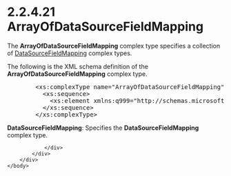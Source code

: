 <html dir="LTR" xmlns:mshelp="http://msdn.microsoft.com/mshelp" xmlns:ddue="http://ddue.schemas.microsoft.com/authoring/2003/5" xmlns:xlink="http://www.w3.org/1999/xlink" xmlns:tool="http://www.microsoft.com/tooltip">
    <head>
        <meta http-equiv="Content-Type" content="text/html; CHARSET=utf-8"></meta>
        <meta name="save" content="history"></meta>
        <title>2.2.4.21 ArrayOfDataSourceFieldMapping</title>
        <xml>
            <mshelp:toctitle title="2.2.4.21 ArrayOfDataSourceFieldMapping"></mshelp:toctitle>
            <mshelp:rltitle title="[MS-SSMDSWS-15]: ArrayOfDataSourceFieldMapping"></mshelp:rltitle>
            <mshelp:keyword index="A" term="2024f8e4-8613-44ac-b383-93991f5bb808"></mshelp:keyword>
            <mshelp:attr name="DCSext.ContentType" value="open specification"></mshelp:attr>
            <mshelp:attr name="AssetID" value="2024f8e4-8613-44ac-b383-93991f5bb808"></mshelp:attr>
            <mshelp:attr name="TopicType" value="kbRef"></mshelp:attr>
            <mshelp:attr name="DCSext.Title" value="[MS-SSMDSWS-15]: ArrayOfDataSourceFieldMapping" />
        </xml>
    </head>
    <body>
        <div id="header">
            <h1 class="heading">2.2.4.21 ArrayOfDataSourceFieldMapping</h1>
        </div>
        <div id="mainSection">
            <div id="mainBody">
                <div id="allHistory" class="saveHistory"></div>
                <div id="sectionSection0" class="section" name="collapseableSection">
                    

<p>The <b>ArrayOfDataSourceFieldMapping</b> complex type
specifies a collection of <a href="eb70108e-d107-4658-ae17-d84aab889d91.md">DataSourceFieldMapping</a>
complex types.</p>

<p>The following is the XML schema definition of the <b>ArrayOfDataSourceFieldMapping</b>
complex type.</p>

<dl>
<dd>
<div><pre>   &lt;xs:complexType name=&quot;ArrayOfDataSourceFieldMapping&quot;&gt;
     &lt;xs:sequence&gt;
       &lt;xs:element xmlns:q999=&quot;http://schemas.microsoft.com/sqlserver/masterdataservices/2009/09&quot; minOccurs=&quot;0&quot; maxOccurs=&quot;unbounded&quot; name=&quot;DataSourceFieldMapping&quot; nillable=&quot;true&quot; type=&quot;q999:DataSourceFieldMapping&quot; xmlns:xs=&quot;http://www.w3.org/2001/XMLSchema&quot; /&gt;
     &lt;/xs:sequence&gt;
   &lt;/xs:complexType&gt;
</pre></div>
</dd></dl>

<p><b>DataSourceFieldMapping</b>: Specifies the <b>DataSourceFieldMapping</b>
complex type.</p>


                </div>
            </div>
        </div>
    </body>
</html>